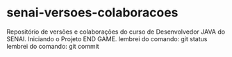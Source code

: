 # senai-versoes-colaboracoes
Repositório de versões e colaborações do curso de Desenvolvedor JAVA do SENAI.
Iniciando o Projeto END GAME. 
lembrei do comando: git status
lembrei do comando: git commit
